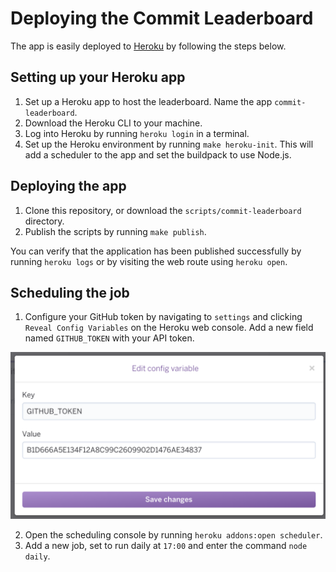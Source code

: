 # Deploying the Commit Leaderboard

The app is easily deployed to [Heroku](https://heroku.com) by following the steps below.

## Setting up your Heroku app
1. Set up a Heroku app to host the leaderboard. Name the app `commit-leaderboard`.
2. Download the Heroku CLI to your machine.
3. Log into Heroku by running `heroku login` in a terminal.
4. Set up the Heroku environment by running `make heroku-init`. This will add a scheduler to the app and set the buildpack to use Node.js.

## Deploying the app
1. Clone this repository, or download the `scripts/commit-leaderboard` directory.
2. Publish the scripts by running `make publish`.

You can verify that the application has been published successfully by running `heroku logs` or by visiting the web route using `heroku open`.

## Scheduling the job
1. Configure your GitHub token by navigating to `settings` and clicking `Reveal Config Variables` on the Heroku web console. Add a new field named `GITHUB_TOKEN` with your API token.

![Adding the GITHUB_TOKEN config variable](github_token.png?raw=true)

2. Open the scheduling console by running `heroku addons:open scheduler`.
3. Add a new job, set to run daily at `17:00` and enter the command `node daily`.
